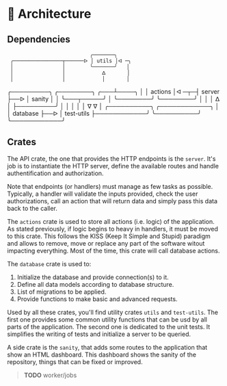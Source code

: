 # 🧱 Architecture

## Dependencies

                               ╭───────╮
     ╭────────────────┬──────ᐅ │ utils │ᐊ ─╮
     │                │        ╰───────╯   │
     │                │            ᐃ       │
     │                │            │       │
 ╭─────────╮     ╭────────╮    ╭───┴────╮  │
 │ actions │ᐊ ─┬─┤ server ├──ᐅ │ sanity │  │
 ╰───┬─────╯   │ ╰────────╯    ╰────────╯  │
     │         │     ᐃ                     │
     ├─────────╯     │                     │
     │               │                     │
     ᐁ               ᐁ                     │
 ╭──────────╮    ╭────────────╮            │
 │ database ├──ᐅ │ test-utils ├────────────╯
 ╰──────────╯    ╰────────────╯

## Crates

The API crate, the one that provides the HTTP endpoints is the `server`. It's
job is to instantiate the HTTP server, define the available routes and handle
authentification and authorization.

Note that endpoints (or handlers) must manage as few tasks as possible.
Typically, a handler will validate the inputs provided, check the user
authorizations, call an action that will return data and simply pass this data
back to the caller.

The `actions` crate is used to store all actions (i.e. logic) of the
application. As stated previously, if logic begins to heavy in handlers, it must
be moved to this crate. This follows the KISS (Keep It Simple and Stupid)
paradigm and allows to remove, move or replace any part of the software witout
impacting everything. Most of the time, this crate will call database actions.

The `database` crate is used to:

1. Initialize the database and provide connection(s) to it.
2. Define all data models according to database structure.
3. List of migrations to be applied.
4. Provide functions to make basic and advanced requests.

Used by all these crates, you'll find utility crates `utils` and `test-utils`.
The first one provides some common utility functions that can be usd by all
parts of the application. The second one is dedicated to the unit tests. It
simplifies the writing of tests and initialize a server to be queried.

A side crate is the `sanity`, that adds some routes to the application that show
an HTML dashboard. This dashboard shows the sanity of the repository, things
that can be fixed or improved.

> **TODO**
> worker/jobs
